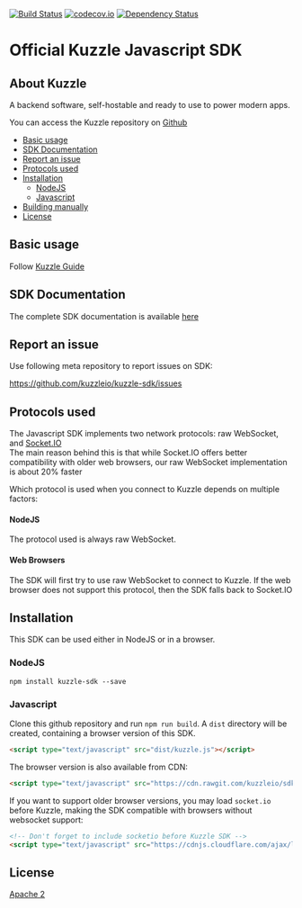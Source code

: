 [![Build Status](https://travis-ci.org/kuzzleio/sdk-javascript.svg?branch=master)](https://travis-ci.org/kuzzleio/sdk-javascript) [![codecov.io](http://codecov.io/github/kuzzleio/sdk-javascript/coverage.svg?branch=master)](http://codecov.io/github/kuzzleio/sdk-javascript?branch=master) [![Dependency Status](https://david-dm.org/kuzzleio/sdk-javascript.svg)](https://david-dm.org/kuzzleio/sdk-javascript)


Official Kuzzle Javascript SDK
======

## About Kuzzle

A backend software, self-hostable and ready to use to power modern apps.

You can access the Kuzzle repository on [Github](https://github.com/kuzzleio/kuzzle)

* [Basic usage](#basic-usage)
* [SDK Documentation](#sdk-documentation)
* [Report an issue](#report-an-issue)
* [Protocols used](#protocols-used)
* [Installation](#installation)
  * [NodeJS](#nodejs)
  * [Javascript](#javascript)
* [Building manually](#building-manually)
* [License](#license)

## Basic usage

Follow [Kuzzle Guide](http://docs.kuzzle.io/guide/getting-started/#sdk-play-time)

## SDK Documentation

The complete SDK documentation is available [here](http://docs.kuzzle.io/sdk-reference/)

## Report an issue

Use following meta repository to report issues on SDK:

https://github.com/kuzzleio/kuzzle-sdk/issues

## Protocols used

The Javascript SDK implements two network protocols: raw WebSocket, and [Socket.IO](http://socket.io/)  
The main reason behind this is that while Socket.IO offers better compatibility with older web browsers, our raw WebSocket implementation is about 20% faster

Which protocol is used when you connect to Kuzzle depends on multiple factors:

#### NodeJS

The protocol used is always raw WebSocket.

#### Web Browsers

The SDK will first try to use raw WebSocket to connect to Kuzzle. If the web browser does not support this protocol, then the SDK falls back to Socket.IO

## Installation

This SDK can be used either in NodeJS or in a browser.

### NodeJS

```
npm install kuzzle-sdk --save
```

### Javascript

Clone this github repository and run ``npm run build``. A ``dist`` directory will be created, containing a browser version of this SDK.


```html
<script type="text/javascript" src="dist/kuzzle.js"></script>
```

The browser version is also available from CDN:

```html
<script type="text/javascript" src="https://cdn.rawgit.com/kuzzleio/sdk-javascript/master/dist/kuzzle.js"></script>
```

If you want to support older browser versions, you may load `socket.io` before Kuzzle, making the SDK compatible with browsers without websocket support:

```html
<!-- Don't forget to include socketio before Kuzzle SDK -->
<script type="text/javascript" src="https://cdnjs.cloudflare.com/ajax/libs/socket.io/2.0.3/socket.io.slim.js"></script>
```

## License

[Apache 2](LICENSE.md)
